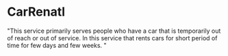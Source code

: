 # CarRenatl
"This service primarily serves people who have a car that is temporarily out of reach or out of service. In this service that rents cars for short period of time for few days and few weeks. "
